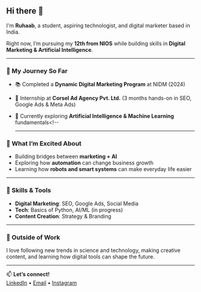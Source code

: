 ## Hi there 👋

I'm **Ruhaab**, a student, aspiring technologist, and digital marketer based in India.  

Right now, I’m pursuing my **12th from NIOS** while building skills in **Digital Marketing & Artificial Intelligence**.  

---

### 💼 My Journey So Far  
- 📚 Completed a **Dynamic Digital Marketing Program** at NIDM (2024)  
- 🚀 Internship at **Corsel Ad Agency Pvt. Ltd.** (3 months hands-on in SEO, Google Ads & Meta Ads)  
- 🤖 Currently exploring **Artificial Intelligence & Machine Learning** fundamentals<!--

  ---

### 🌱 What I’m Excited About  
- Building bridges between **marketing + AI**  
- Exploring how **automation** can change business growth  
- Learning how **robots and smart systems** can make everyday life easier  

---

### 🔧 Skills & Tools  
- **Digital Marketing**: SEO, Google Ads, Social Media  
- **Tech**: Basics of Python, AI/ML (in progress)  
- **Content Creation**: Strategy & Branding  

---
### 🎨 Outside of Work  
I love following new trends in science and technology, making creative content, and learning how digital tools can shape the future.  

---

📫 **Let’s connect!**  
[LinkedIn](#) • [Email](#) • [Instagram](#)  
